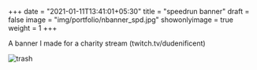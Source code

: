 +++
date = "2021-01-11T13:41:01+05:30"
title = "speedrun banner"
draft = false
image = "img/portfolio/nbanner_spd.jpg"
showonlyimage = true
weight = 1
+++

A banner I made for a charity stream (twitch.tv/dudenificent)

![trash](/img/portfolio/nbanner_spd.jpg)

